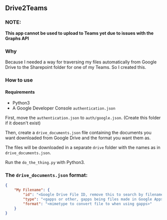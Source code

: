 Drive2Teams
---

### NOTE:
**This app cannot be used to upload to Teams yet due
to issues with the Graphs API**

### Why
Because I needed a way for traversing my files automatically from Google Drive to
the Sharepoint folder for one of my Teams. So I created this.

### How to use
#### Requirements
* Python3
* A Google Developer Console ```authentication.json```

First, move the ```authentication.json``` to ```auth/google.json```.
(Create this folder if it doesn't exist)

Then, create a ```drive_documents.json``` file containing the documents you want downloaded
from Google Drive and the format you want them as.

The files will be downloaded in a separate ```drive``` folder with the names as in ```drive_documents.json```.

Run the ```do_the_thing.py``` with Python3.

### The ```drive_documents.json``` format:
```json
{
    "My Filename": {
        "id": "<Google Drive File ID, remove this to search by filename>",
        "type": "<gapps or other, gapps being files made in Google Apps like Docs>",
        "format": "<mimetype to convert file to when using gapps>"
    }
}
```
